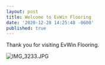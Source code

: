 ```yaml
---
layout: post
title: Welcome to EvWin Flooring
date: '2020-12-28 14:25:48 -0600'
published: true
---
```


Thank you for visiting EvWin Flooring.

![IMG_3233.JPG]({{site.baseurl}}/assets/IMG_3233.JPG)
